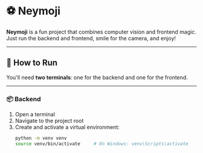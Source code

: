 # ⚽ Neymoji

**Neymoji** is a fun project that combines computer vision and frontend magic. Just run the backend and frontend, smile for the camera, and enjoy!

---

## 🚀 How to Run

You'll need **two terminals**: one for the backend and one for the frontend.

---

### 📦 Backend

1. Open a terminal
2. Navigate to the project root
3. Create and activate a virtual environment:
   ```bash
   python -m venv venv
   source venv/bin/activate     # On Windows: venv\Scripts\activate
